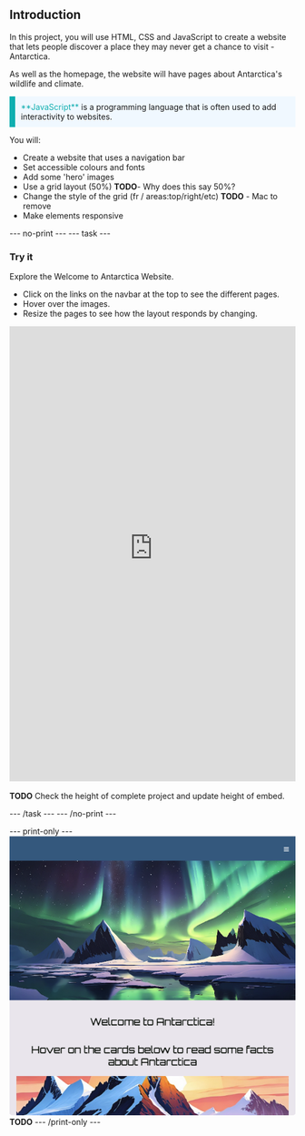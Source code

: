 ## Introduction

In this project, you will use HTML, CSS and JavaScript to create a website that lets people discover a place they may never get a chance to visit - Antarctica. 

As well as the homepage, the website will have pages about Antarctica's wildlife and climate. 

<p style="border-left: solid; border-width:10px; border-color: #0faeb0; background-color: aliceblue; padding: 10px;">
<span style="color: #0faeb0">**JavaScript**</span> is a programming language that is often used to add interactivity to websites. 
</p>

You will:
+ Create a website that uses a navigation bar
+ Set accessible colours and fonts
+ Add some 'hero' images
+ Use a grid layout (50%) **TODO**- Why does this say 50%?
+ Change the style of the grid (fr / areas:top/right/etc) **TODO** - Mac to remove
+ Make elements responsive


--- no-print ---
--- task ---

### Try it
<div style="display: flex; flex-wrap: wrap">
<div style="flex-basis: 175px; flex-grow: 1">  
Explore the Welcome to Antarctica Website. 

+ Click on the links on the navbar at the top to see the different pages.
+ Hover over the images.
+ Resize the pages to see how the layout responds by changing.

<iframe src="https://staging-editor.raspberrypi.org/en/embed/viewer/welcome-to-antarctica-complete" width="100%" height="800" frameborder="0" marginwidth="0" marginheight="0" allowfullscreen> </iframe>
</div>
</div>

**TODO** Check the height of complete project and update height of embed.

--- /task ---
--- /no-print ---

--- print-only ---
![Completed project](images/showcase_static.png) **TODO**
--- /print-only ---
